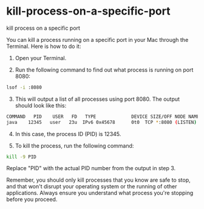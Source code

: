 # kill-process-on-a-specific-port
kill process on a specific port



You can kill a process running on a specific port in your Mac through the Terminal. Here is how to do it:

1. Open your Terminal.

2. Run the following command to find out what process is running on port 8080:

```bash
lsof -i :8080
```

3. This will output a list of all processes using port 8080. The output should look like this:

```bash
COMMAND   PID    USER   FD   TYPE             DEVICE SIZE/OFF NODE NAME
java    12345   user   23u  IPv6 0x45678      0t0  TCP *:8080 (LISTEN)
```

4. In this case, the process ID (PID) is 12345. 

5. To kill the process, run the following command:

```bash
kill -9 PID
```
Replace "PID" with the actual PID number from the output in step 3. 

Remember, you should only kill processes that you know are safe to stop, and that won't disrupt your operating system or the running of other applications. Always ensure you understand what process you're stopping before you proceed.

